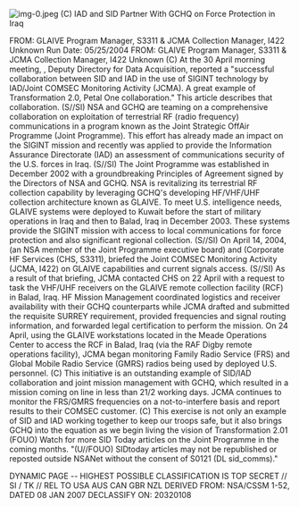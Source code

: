 ![img-0.jpeg](img-0.jpeg)
(C) IAD and SID Partner With GCHQ on Force Protection in Iraq

FROM: GLAIVE Program Manager, S3311 \& JCMA Collection Manager, I422
Unknown
Run Date: 05/25/2004
FROM: GLAIVE Program Manager, S3311 \& JCMA Collection Manager, I422
Unknown
(C) At the 30 April morning meeting, , Deputy Directory for Data Acquisition, reported a "successful collaboration between SID and IAD in the use of SIGINT technology by IAD/Joint COMSEC Monitoring Activity (JCMA). A great example of Transformation 2.0, Petal One collaboration." This article describes that collaboration.
(S//SI) NSA and GCHQ are teaming on a comprehensive collaboration on exploitation of terrestrial RF (radio frequency) communications in a program known as the Joint Strategic OffAir Programme (Joint Programme). This effort has already made an impact on the SIGINT mission and recently was applied to provide the Information Assurance Directorate (IAD) an assessment of communications security of the U.S. forces in Iraq.
(S//SI) The Joint Programme was established in December 2002 with a groundbreaking Principles of Agreement signed by the Directors of NSA and GCHQ. NSA is revitalizing its terrestrial RF collection capability by leveraging GCHQ's developing HF/VHF/UHF collection architecture known as GLAIVE. To meet U.S. intelligence needs, GLAIVE systems were deployed to Kuwait before the start of military operations in Iraq and then to Balad, Iraq in December 2003. These systems provide the SIGINT mission with access to local communications for force protection and also significant regional collection.
(S//SI) On April 14, 2004, (an NSA member of the Joint Programme executive board) and (Corporate HF Services (CHS, S3311), briefed the Joint COMSEC Monitoring Activity (JCMA, I422) on GLAIVE capabilities and current signals access.
(S//SI) As a result of that briefing, JCMA contacted CHS on 22 April with a request to task the VHF/UHF receivers on the GLAIVE remote collection facility (RCF) in Balad, Iraq. HF Mission Management coordinated logistics and receiver availability with their GCHQ counterparts while JCMA drafted and submitted the requisite SURREY requirement, provided frequencies and signal routing information, and forwarded legal certification to perform the mission. On 24 April, using the GLAIVE workstations located in the Meade Operations Center to access the RCF in Balad, Iraq (via the RAF Digby remote operations facility), JCMA began monitoring Family Radio Service (FRS) and Global Mobile Radio Service (GMRS) radios being used by deployed U.S. personnel.
(C) This initiative is an outstanding example of SID/IAD collaboration and joint mission management with GCHQ, which resulted in a mission coming on line in less than $21 / 2$ working days. JCMA continues to monitor the FRS/GMRS frequencies on a not-to-interfere basis and report results to their COMSEC customer.
(C) This exercise is not only an example of SID and IAD working together to keep our troops safe, but it also brings GCHQ into the equation as we begin living the vision of Transformation 2.01
(FOUO) Watch for more SID Today articles on the Joint Programme in the coming months.
"(U//FOUO) SIDtoday articles may not be republished or reposted outside NSANet without the consent of S0121 (DL sid_comms)."

DYNAMIC PAGE -- HIGHEST POSSIBLE CLASSIFICATION IS
TOP SECRET // SI / TK // REL TO USA AUS CAN GBR NZL
DERIVED FROM: NSA/CSSM 1-52, DATED 08 JAN 2007 DECLASSIFY ON: 20320108
